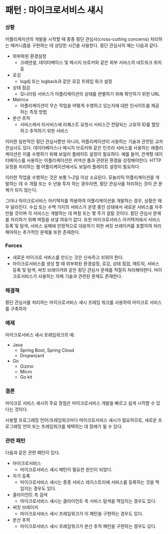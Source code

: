 # 패턴 : 마이크로서비스 섀시
### 상황
어플리케이션의 개발을 시작할 때 종종 횡단 관심사(cross-cutting concerns) 처리하는 메커니즘을 구현하는 데 상당한 시간을 사용한다. 횡단 관심사의 예는 다음과 같다.

- 외부화된 환경설정
  - 크레덴셜, 데이터베이스 및 메시지 브로커와 같은 외부 서비스의 네트워크 위치 등
- 로깅
  - log4j 또는 logback과 같은 로깅 프레임 워크 설정
- 상태 점검
  - 모니터링 서비스가 어플리케이션의 상태를 판별하기 위해 확인하기 위한 URL
- Metrics
  - 어플리케이션이 무슨 작업을 어떻게 수행하고 있는지에 대한 인사이트를 제공하는 측정 방법
- 분산 추적
  - 서비스에서 타서비스에 리퀘스트 요청시 서비스간 전달되는 고유의 ID를 할당하고 추적하기 위한 서비스

이러한 일반적인 횡단 관심사뿐만 아니라, 어플리케이션이 사용하는 기술과 관련된 교차 관심사도 있다.
데이터베이스나 메시지 브로커와 같은 인프라 서비스를 사용하는 애플리케이션은 이를 수행하기 위해 보일러 플레이트 설정이 필요하다. 예를 들어, 관계형 데이터베이스를 사용하는 어플리케이션은 커넥션 풀과 관련된 환경을 성정해야한다. HTTP 요청을 처리하는 웹 어플리케이션에서도 보일러 플레이트 설정이 필요하다.

이러한 작업을 수행하는 것은 보통 1~2일 이상 소요된다. 모놀리틱 어플리케이션을 개발하는 데 수 개월 또는 수 년을 투자 하는 경우라면, 횡단 관심사를 처리하는 것이 큰 문제가 되지 않는다.

그러나 마이크로서비스 아키텍처를 적용하여 어플리케이션을 개발하는 경우, 상황은 매우 달라진다. 수십 또는 수백 가지의 서비스가 운영 중인 상태에서 새로운 서비스를 자주 만들 것이며 각 서비스는 개발하는 데 며칠 또는 몇 주가 걸릴 것이다. 횡단 관심사 문제를 처리하기 위해 며칠을 보낼 여유가 없다. 또한 마이크로서비스 아키텍처에서 서비스 등록 및 탐색, 서비스 실패에 안정적으로 대응하기 위한 써킷 브레이커를 포함하여 처리해야하는 추가적인 문제들 또한 존재한다.

### Forces
- 새로운 마이크로 서비스를 만드는 것은 신속하고 쉬워야 한다.
- 마이크로서비스를 생성 할 때 외부화된 환경설정, 로깅, 상태 점검, 메트릭, 서비스 등록 및 탐색, 써킷 브레이커와 같은 횡단 관심사 문제를 적절히 처리해야한다. 마이크로서비스가 사용하는 자체 기술과 관련된 문제도 존재한다.

### 해결책
횡단 관심사를 처리하는 마이크로서비스 섀시 프레임 워크를 사용하여 마이크로 서비스를 구축하자

### 예제
마이크로서비스 섀시 프레임워크의 예:
- Java
  - Spring Boot, Spring Cloud
  - Dropwizard
- Go
  - Gizmo
  - Micro
  - Go kit

### 결론
마이크로 서비스 섀시의 주요 장점은 마이크로서비스 개발을 빠르고 쉽게 시작할 수 있다는 것이다.

사용할 프로그래밍 언어/프레임워크마다 마이크로서비스 섀시가 필요하므로, 새로운 프로그래밍 언어 또는 프레임워크를 채택하는 데 장애가 될 수 있다.

### 관련 패턴
다음과 같은 관련 패턴이 있다.

- 마이크로서비스
  - 마이크로서비스 섀시 패턴이 필요한 원인이 되었다.
- 자가 등록
  - 마이크로서비스 섀시는 종종 서비스 레지스트리에 서비스를 등록하는 것을 책임지는 경우도 있다.
- 클라이언트 측 검색
  - 마이크로서비스 섀시는 클라이언트 측 서비스 탐색을 책임지는 경우도 있다.
- 써킷 브레이커
  - 마이크로서비스 섀시 프레임워크가 이 패턴을 구현하는 경우도 있다.
- 분산 추적
  - 마이크로서비스 섀시 프레임워크가 분산 추적 패턴을 구현하는 경우도 있다.
